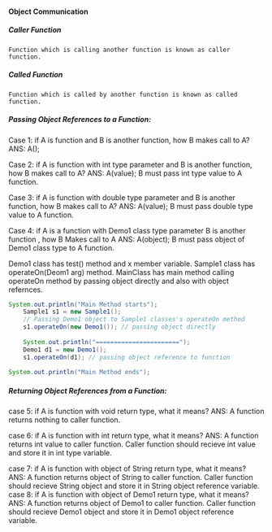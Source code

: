 ####  Object Communication

##### Caller Function
    Function which is calling another function is known as caller function.
##### Called Function
    Function which is called by another function is known as called function.
##### Passing Object References to a Function:
Case 1:
    if A is function and B is another function, how B makes call to A?
    ANS: A();

Case 2:
    if A is function with int type parameter and B is another function, how B makes call to A?
    ANS: A(value); 
    B must pass int type value to A function.

Case 3:
    if A is function with double type parameter and B is another function, how B makes call to A?
    ANS: A(value); 
    B must pass double type value to A function.

Case 4:
    if A is a function with Demo1 class type parameter
    B is another function , how B Makes call to A
    ANS: A(object);
    B must pass object of Demo1 class type to A function.


Demo1 class has test() method and x member variable.
Sample1 class has operateOn(Deom1 arg) method.
MainClass has main method calling operateOn method by passing
object directly and also with object refernces.

```java
System.out.println("Main Method starts");
	Sample1 s1 = new Sample1();
	// Passing Demo1 object to Sample1 classes's operateOn method
	s1.operateOn(new Demo1()); // passing object directly
	
	System.out.println("=======================");
	Demo1 d1 = new Demo1();
	s1.operateOn(d1); // passing object reference to function
		
System.out.println("Main Method ends");
```

##### Returning Object References from a Function:

case 5:
    if A is function with void return type, what it means?
    ANS: A function returns nothing to caller function.

case 6:
    if A is function with int return type, what it means?
    ANS: A function returns int value to caller function.
         Caller function should recieve int value and store it in int type variable.

case 7:
    if A is function with  object of String return type, what it means?
    ANS: A function returns object of String to caller function.
         Caller function should recieve String object and store it in String object reference variable.
case 8:
    if A is function with object of Demo1 return type, what it means?
    ANS: A function returns object of Demo1 to caller function.
         Caller function should recieve Demo1 object and store it in Demo1 object reference variable.
        

